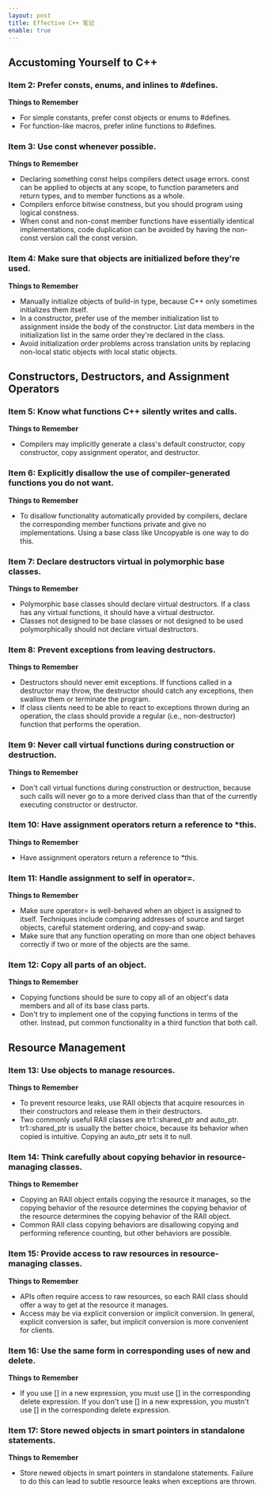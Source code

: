 ```yaml
---
layout: post
title: Effective C++ 笔记
enable: true
---
```


## Accustoming Yourself to C++

### Item 2: Prefer consts, enums, and inlines to #defines.

**Things to Remember**

- For simple constants, prefer const objects or enums to #defines.
- For function-like macros, prefer inline functions to #defines.

### Item 3: Use const whenever possible.

**Things to Remember**

- Declaring something const helps compilers detect usage errors. const can be applied to objects at any scope, to function parameters and return types, and to member functions as a whole.
- Compilers enforce bitwise constness, but you should program using logical constness.
- When const and non-const member functions have essentially identical implementations, code duplication can be avoided by having the non-const version call the const version.

### Item 4: Make sure that objects are initialized before they're used.

**Things to Remember**

- Manually initialize objects of build-in type, because C++ only sometimes initializes them itself.
- In a constructor, prefer use of the member initialization list to assignment inside the body of the constructor. List data members in the initialization list in the same order they're declared in the class.
- Avoid initialization order problems across translation units by replacing non-local static objects with local static objects.

## Constructors, Destructors, and Assignment Operators

### Item 5: Know what functions C++ silently writes and calls.

**Things to Remember**

- Compilers may implicitly generate a class's default constructor, copy constructor, copy assignment operator, and destructor.

### Item 6: Explicitly disallow the use of compiler-generated functions you do not want.

**Things to Remember**

- To disallow functionality automatically provided by compilers, declare the corresponding member functions private and give no implementations. Using a base class like Uncopyable is one way to do this.

### Item 7: Declare destructors virtual in polymorphic base classes.

**Things to Remember**

- Polymorphic base classes should declare virtual destructors. If a class has any virtual functions, it should have a virtual destructor.
- Classes not designed to be base classes or not designed to be used polymorphically should not declare virtual destructors.

### Item 8: Prevent exceptions from leaving destructors.

**Things to Remember**

- Destructors should never emit exceptions. If functions called in a destructor may throw, the destructor should catch any exceptions, then swallow them or terminate the program.
- If class clients need to be able to react to exceptions thrown during an operation, the class should provide a regular (i.e., non-destructor) function that performs the operation.

### Item 9: Never call virtual functions during construction or destruction.

**Things to Remember**

- Don't call virtual functions during construction or destruction, because such calls will never go to a more derived class than that of the currently executing constructor or destructor.

### Item 10: Have assignment operators return a reference to *this.

**Things to Remember**

- Have assignment operators return a reference to *this.

### Item 11: Handle assignment to self in operator=.

**Things to Remember**

- Make sure operator= is well-behaved when an object is assigned to itself. Techniques include comparing addresses of source and target objects, careful statement ordering, and copy-and swap.
- Make sure that any function operating on more than one object behaves correctly if two or more of the objects are the same.

### Item 12: Copy all parts of an object.

**Things to Remember**

- Copying functions should be sure to copy all of an object's data members and all of its base class parts.
- Don't try to implement one of the copying functions in terms of the other. Instead, put common functionality in a third function that both call.

## Resource Management

### Item 13: Use objects to manage resources.

**Things to Remember**

- To prevent resource leaks, use RAII objects that acquire resources in their constructors and release them in their destructors.
- Two commonly useful RAII classes are tr1::shared_ptr and auto_ptr. tr1::shared_ptr is usually the better choice, because its behavior when copied is intuitive. Copying an auto_ptr sets it to null.

### Item 14: Think carefully about copying behavior in resource-managing classes.

**Things to Remember**

- Copying an RAII object entails copying the resource it manages, so the copying behavior of the resource determines the copying behavior of the resource determines the copying behavior of the RAII object.
- Common RAII class copying behaviors are disallowing copying and performing reference counting, but other behaviors are possible.

### Item 15: Provide access to raw resources in resource-managing classes.

**Things to Remember**

- APIs often require access to raw resources, so each RAII class should offer a way to get at the resource it manages.
- Access may be via explicit conversion or implicit conversion. In general, explicit conversion is safer, but implicit conversion is more convenient for clients.

### Item 16: Use the same form in corresponding uses of new and delete.

**Things to Remember**

- If you use [] in a new expression, you must use [] in the corresponding delete expression. If you don't use [] in a new expression, you mustn't use [] in the corresponding delete expression.

### Item 17: Store newed objects in smart pointers in standalone statements.

**Things to Remember**

- Store newed objects in smart pointers in standalone statements. Failure to do this can lead to subtle resource leaks when exceptions are thrown.




